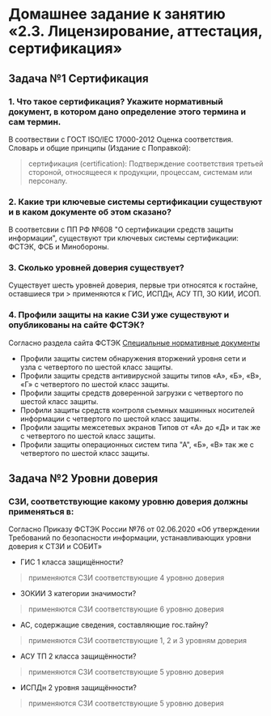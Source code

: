 # Домашнее задание к занятию «2.3. Лицензирование, аттестация, сертификация»
## Задача №1 Сертификация
### 1.	Что такое сертификация? Укажите нормативный документ, в котором дано определение этого термина и сам термин.
В соотвествии с ГОСТ ISO/IEC 17000-2012 Оценка соответствия. Словарь и общие принципы (Издание с Поправкой): 
> сертификация (certification): Подтверждение соответствия третьей стороной, относящееся к продукции, процессам, системам или персоналу.
### 2.	Какие три ключевые системы сертификации существуют и в каком документе об этом сказано?
В соответсвии с ПП РФ №608 "О сертификации средств защиты информации", существуют три ключевых системы сертификации: ФСТЭК, ФСБ и Минобороны.
### 3.	Сколько уровней доверия существует?
Существует шесть уровней доверия, первые три относятся к гостайне, оставшиеся три > применяются к ГИС, ИСПДн, АСУ ТП, ЗО КИИ, ИСОП.
### 4. Профили защиты на какие СЗИ уже существуют и опубликованы на сайте ФСТЭК?
Согласно раздела сайта ФСТЭК [Специальные нормативные документы]

- Профили защиты систем обнаружения вторжений уровня сети и узла с четвертого по шестой класс защиты.
- Профили защиты средств антивирусной защиты типов «А», «Б», «В», «Г» с четвертого по шестой класс защиты.
- Профили защиты средств доверенной загрузки с четвертого по шестой класс защиты.
- Профили защиты средств контроля съемных машинных носителей информации с четвертого по шестой класс защиты.
- Профили защиты межсетевых экранов Типов от «А» до «Д» и так же с четвертого по шестой класс защиты.
- Профили защиты операционных систем типа "А", «Б», «В» так же с четвертого по шестой класс защиты.




## Задача №2 Уровни доверия
### СЗИ, соответствующие какому уровню доверия должны применяться в:
Согласно Приказу ФСТЭК России №76 от 02.06.2020 «Об утверждении Требований по безопасности информации, устанавливающих уровни доверия к СТЗИ и СОБИТ»

- ГИС 1 класса защищённости?
> применяются СЗИ соответствующие 4 уровню доверия
- ЗОКИИ 3 категории значимости?
> применяются СЗИ соответствующие 6 уровню доверия
- АС, содержащие сведения, составляющие гос.тайну?
> применяются СЗИ соответствующие 1, 2 и 3 уровням доверия
- АСУ ТП 2 класса защищённости?
> применяются СЗИ соответствующие 5 уровню доверия
- ИСПДн 2 уровня защищённости?
> применяются СЗИ соответствующие 5 уровню доверия


[Специальные нормативные документы]: <https://fstec.ru/tekhnicheskaya-zashchita-informatsii/dokumenty-po-sertifikatsii/120-normativnye-dokumenty>